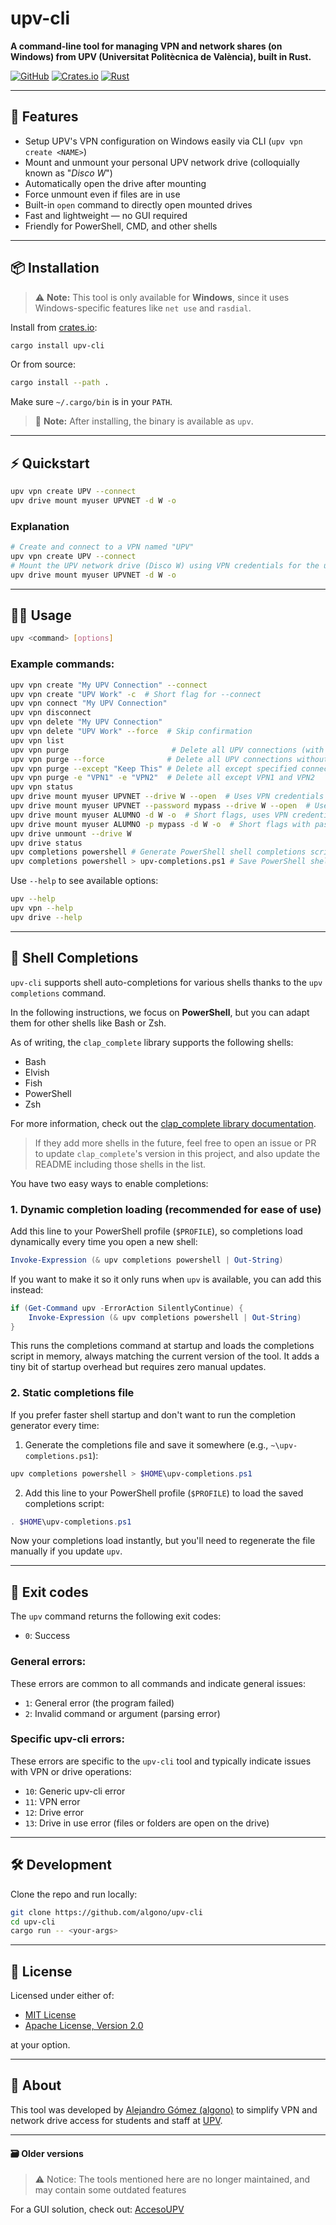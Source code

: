 # upv-cli

**A command-line tool for managing VPN and network shares (on Windows) from UPV (Universitat Politècnica de València), built in Rust.**

[![GitHub](https://img.shields.io/badge/github-algono%2Fupv--cli-8da0cb?logo=github)](https://github.com/algono/upv-cli)
[![Crates.io](https://img.shields.io/crates/v/upv-cli.svg)](https://crates.io/crates/upv-cli)
[![Rust](https://img.shields.io/badge/Rust-D34516?logo=rust&logoColor=white)](https://www.rust-lang.org/)


---

## 🚀 Features

- Setup UPV's VPN configuration on Windows easily via CLI (`upv vpn create <NAME>`)
- Mount and unmount your personal UPV network drive (colloquially known as "_Disco W_")
- Automatically open the drive after mounting
- Force unmount even if files are in use
- Built-in `open` command to directly open mounted drives
- Fast and lightweight — no GUI required
- Friendly for PowerShell, CMD, and other shells

---

## 📦 Installation

> ⚠️ **Note:** This tool is only available for **Windows**, since it uses Windows-specific features like `net use` and `rasdial`.

Install from [crates.io](https://crates.io/crates/upv-cli):

```bash
cargo install upv-cli
```

Or from source:

```bash
cargo install --path .
```

Make sure `~/.cargo/bin` is in your `PATH`.

> 📝 **Note:** After installing, the binary is available as `upv`.

---

## ⚡ Quickstart

```bash
upv vpn create UPV --connect
upv drive mount myuser UPVNET -d W -o
```

### Explanation

```bash
# Create and connect to a VPN named "UPV"
upv vpn create UPV --connect
# Mount the UPV network drive (Disco W) using VPN credentials for the user "myuser" in the "UPVNET" domain to drive W, and then open it from File Explorer
upv drive mount myuser UPVNET -d W -o
```

---

## 🧑‍💻 Usage

```bash
upv <command> [options]
```

### Example commands:

```bash
upv vpn create "My UPV Connection" --connect
upv vpn create "UPV Work" -c  # Short flag for --connect
upv vpn connect "My UPV Connection"
upv vpn disconnect
upv vpn delete "My UPV Connection"
upv vpn delete "UPV Work" --force  # Skip confirmation
upv vpn list
upv vpn purge                       # Delete all UPV connections (with double confirmation)
upv vpn purge --force              # Delete all UPV connections without confirmation
upv vpn purge --except "Keep This" # Delete all except specified connections
upv vpn purge -e "VPN1" -e "VPN2"  # Delete all except VPN1 and VPN2
upv vpn status
upv drive mount myuser UPVNET --drive W --open  # Uses VPN credentials
upv drive mount myuser UPVNET --password mypass --drive W --open  # Uses explicit credentials
upv drive mount myuser ALUMNO -d W -o  # Short flags, uses VPN credentials
upv drive mount myuser ALUMNO -p mypass -d W -o  # Short flags with password
upv drive unmount --drive W
upv drive status
upv completions powershell # Generate PowerShell shell completions script
upv completions powershell > upv-completions.ps1 # Save PowerShell shell completions script to a file
```

Use `--help` to see available options:

```bash
upv --help
upv vpn --help
upv drive --help
```

---

## 🧩 Shell Completions

`upv-cli` supports shell auto-completions for various shells thanks to the `upv completions` command.

In the following instructions, we focus on **PowerShell**, but you can adapt them for other shells like Bash or Zsh.

As of writing, the `clap_complete` library supports the following shells:
- Bash
- Elvish
- Fish
- PowerShell
- Zsh

For more information, check out the [clap_complete library documentation](https://docs.rs/clap_complete/latest/clap_complete/).

> If they add more shells in the future, feel free to open an issue or PR to update `clap_complete`'s version in this project, and also update the README including those shells in the list.

You have two easy ways to enable completions:

### 1. Dynamic completion loading (recommended for ease of use)

Add this line to your PowerShell profile (`$PROFILE`), so completions load dynamically every time you open a new shell:

```powershell
Invoke-Expression (& upv completions powershell | Out-String)
```

If you want to make it so it only runs when `upv` is available, you can add this instead:

```powershell
if (Get-Command upv -ErrorAction SilentlyContinue) {
    Invoke-Expression (& upv completions powershell | Out-String)
}
```

This runs the completions command at startup and loads the completions script in memory, always matching the current version of the tool. It adds a tiny bit of startup overhead but requires zero manual updates.

### 2. Static completions file

If you prefer faster shell startup and don't want to run the completion generator every time:

1. Generate the completions file and save it somewhere (e.g., `~\upv-completions.ps1`):

```powershell
upv completions powershell > $HOME\upv-completions.ps1
```

2. Add this line to your PowerShell profile (`$PROFILE`) to load the saved completions script:

```powershell
. $HOME\upv-completions.ps1
```

Now your completions load instantly, but you'll need to regenerate the file manually if you update `upv`.

---

## 🚪 Exit codes

The `upv` command returns the following exit codes:

- `0`: Success

### General errors:

These errors are common to all commands and indicate general issues:

- `1`: General error (the program failed)
- `2`: Invalid command or argument (parsing error)

### Specific upv-cli errors:

These errors are specific to the `upv-cli` tool and typically indicate issues with VPN or drive operations:

- `10`: Generic upv-cli error
- `11`: VPN error
- `12`: Drive error
- `13`: Drive in use error (files or folders are open on the drive)

---

## 🛠️ Development

Clone the repo and run locally:

```bash
git clone https://github.com/algono/upv-cli
cd upv-cli
cargo run -- <your-args>
```

---

## 🧾 License

Licensed under either of:

* [MIT License](LICENSE-MIT)
* [Apache License, Version 2.0](LICENSE-APACHE)

at your option.

---

## 🙋 About

This tool was developed by [Alejandro Gómez (algono)](https://github.com/algono) to simplify VPN and network drive access for students and staff at [UPV](https://www.upv.es/index-en.html).

---

#### 🗃️ Older versions

> ⚠️ Notice: The tools mentioned here are no longer maintained, and may contain some outdated features

For a GUI solution, check out: [AccesoUPV](https://github.com/algono/AccesoUPV)
